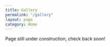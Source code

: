 ```yaml
---
title: Gallery
permalink: "/gallery"
layout: page
category: Home
---
```


Page still under construction, check back soon!